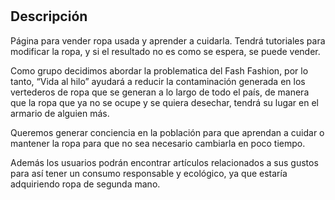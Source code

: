 # <Proyecto Vida al Hilo>

## Descripción
Página para vender ropa usada y aprender a cuidarla. Tendrá tutoriales para modificar la ropa, y si el resultado no es como se espera, se puede vender.

Como grupo decidimos abordar la problematica del Fash Fashion, por lo tanto, “Vida al hilo” ayudará a reducir la contaminación generada en los vertederos de ropa que se generan a lo largo de todo el país, de manera que la ropa que ya no se ocupe y se quiera desechar,  tendrá su lugar en el armario de alguien más.

Queremos generar conciencia en la población para que aprendan a cuidar o mantener la ropa para que no sea necesario cambiarla en poco tiempo.

Además los usuarios podrán encontrar artículos relacionados a sus gustos para así tener un consumo responsable y ecológico, ya que estaría adquiriendo ropa de segunda mano.
